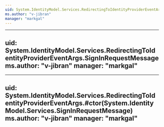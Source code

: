 ```yaml
---
uid: System.IdentityModel.Services.RedirectingToIdentityProviderEventArgs
ms.author: "v-jibran"
manager: "markgal"
---
```


---
uid: System.IdentityModel.Services.RedirectingToIdentityProviderEventArgs.SignInRequestMessage
ms.author: "v-jibran"
manager: "markgal"
---

---
uid: System.IdentityModel.Services.RedirectingToIdentityProviderEventArgs.#ctor(System.IdentityModel.Services.SignInRequestMessage)
ms.author: "v-jibran"
manager: "markgal"
---
